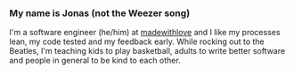 ### My name is Jonas (not the Weezer song)

I'm a software engineer (he/him) at [madewithlove](https://madewithlove.com) and I like my processes lean, my code tested and my feedback early. 
While rocking out to the Beatles, I'm teaching kids to play basketball, adults to write better software and people in general to be kind to each other.
